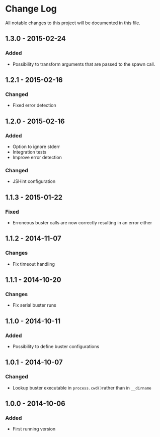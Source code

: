 # Change Log
All notable changes to this project will be documented in this file.

## 1.3.0 - 2015-02-24
### Added
- Possibility to transform arguments that are passed to the spawn call.

## 1.2.1 - 2015-02-16
### Changed
- Fixed error detection

## 1.2.0 - 2015-02-16 
### Added
- Option to ignore stderr
- Integration tests
- Improve error detection

### Changed
- JSHint configuration

## 1.1.3 - 2015-01-22
### Fixed
- Erroneous buster calls are now correctly resulting in an error either 

## 1.1.2 - 2014-11-07
### Changes
- Fix timeout handling

## 1.1.1 - 2014-10-20
### Changes
- Fix serial buster runs

## 1.1.0 - 2014-10-11
### Added
- Possibility to define buster configurations

## 1.0.1 - 2014-10-07
### Changed
- Lookup buster executable in `process.cwd()`rather than in `__dirname`

## 1.0.0 - 2014-10-06
### Added
- First running version
